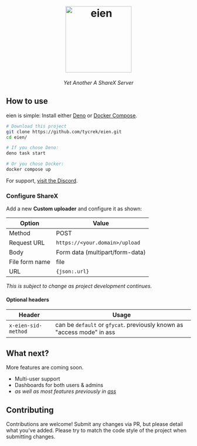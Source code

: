 <div align="center">

<h1><a href="https://github.com/tycrek/eien" target="_blank"><img height="180" alt="eien" src="https://images.tycrek.dev/yaass" /></a></h1>

*Yet Another A ShareX Server*

</div>

## How to use

eien is simple: Install either [Deno](https://deno.com/) or [Docker Compose](https://docs.docker.com/compose/).

```bash
# Download this project
git clone https://github.com/tycrek/eien.git
cd eien/

# If you chose Deno:
deno task start

# Or you chose Docker:
docker compose up
```

For support, [visit the Discord](https://discord.gg/wGZYt5fasY).

### Configure ShareX

Add a new **Custom uploader** and configure it as shown:

| Option | Value |
| --- | --- |
| Method | POST |
| Request URL | `https://<your.domain>/upload` |
| Body | Form data (multipart/form-data) |
| File form name | file |
| URL | `{json:.url}` |

*This is subject to change as project development continues.*

#### Optional headers

| Header | Usage |
| --- | --- |
| `x-eien-sid-method` | can be `default` or `gfycat`. previously known as "access mode" in ass |

## What next?

More features are coming soon.

- Multi-user support
- Dashboards for both users & admins
- *as well as most features previously in [ass](https://github.com/tycrek/ass)*

## Contributing

Contributions are welcome! Submit any changes via PR, but please detail what you've added. Please try to match the code style of the project when submitting changes.

